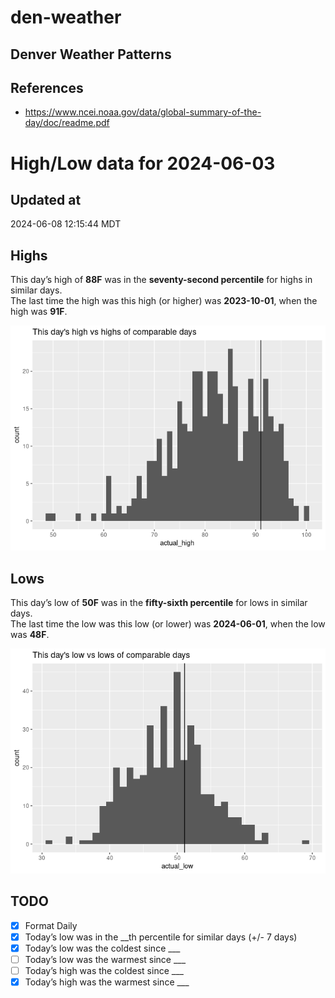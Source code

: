 

# den-weather

## Denver Weather Patterns

## References

- <https://www.ncei.noaa.gov/data/global-summary-of-the-day/doc/readme.pdf>

# High/Low data for 2024-06-03

## Updated at

2024-06-08 12:15:44 MDT

## Highs

This day’s high of **88F** was in the **seventy-second percentile** for
highs in similar days.  
The last time the high was this high (or higher) was **2023-10-01**,
when the high was **91F**.

![](readme_files/figure-commonmark/unnamed-chunk-4-1.png)

## Lows

This day’s low of **50F** was in the **fifty-sixth percentile** for lows
in similar days.  
The last time the low was this low (or lower) was **2024-06-01**, when
the low was **48F**.

![](readme_files/figure-commonmark/unnamed-chunk-6-1.png)

## TODO

- [x] Format Daily
- [x] Today’s low was in the \_\_th percentile for similar days (+/- 7
  days)
- [x] Today’s low was the coldest since \_\_\_
- [ ] Today’s low was the warmest since \_\_\_
- [ ] Today’s high was the coldest since \_\_\_
- [x] Today’s high was the warmest since \_\_\_
